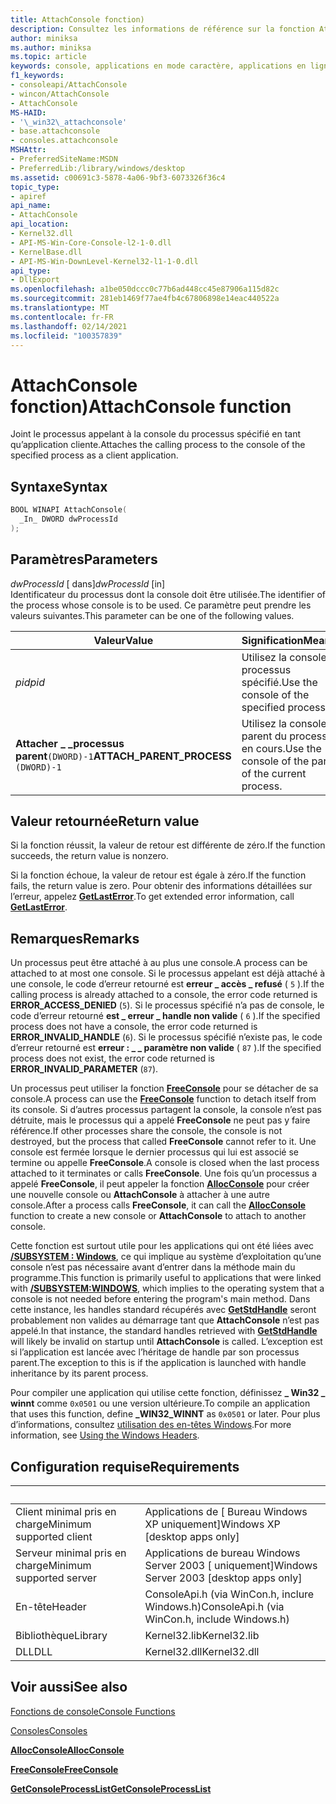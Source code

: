 ```yaml
---
title: AttachConsole fonction)
description: Consultez les informations de référence sur la fonction AttachConsole, qui attache le processus appelant à la console du processus spécifié.
author: miniksa
ms.author: miniksa
ms.topic: article
keywords: console, applications en mode caractère, applications en ligne de commande, applications de terminal, API console
f1_keywords:
- consoleapi/AttachConsole
- wincon/AttachConsole
- AttachConsole
MS-HAID:
- '\_win32\_attachconsole'
- base.attachconsole
- consoles.attachconsole
MSHAttr:
- PreferredSiteName:MSDN
- PreferredLib:/library/windows/desktop
ms.assetid: c00691c3-5878-4a06-9bf3-6073326f36c4
topic_type:
- apiref
api_name:
- AttachConsole
api_location:
- Kernel32.dll
- API-MS-Win-Core-Console-l2-1-0.dll
- KernelBase.dll
- API-MS-Win-DownLevel-Kernel32-l1-1-0.dll
api_type:
- DllExport
ms.openlocfilehash: a1be050dccc0c77b6ad448cc45e87906a115d82c
ms.sourcegitcommit: 281eb1469f77ae4fb4c67806898e14eac440522a
ms.translationtype: MT
ms.contentlocale: fr-FR
ms.lasthandoff: 02/14/2021
ms.locfileid: "100357839"
---
```

# <a name="attachconsole-function"></a><span data-ttu-id="b2d61-104">AttachConsole fonction)</span><span class="sxs-lookup"><span data-stu-id="b2d61-104">AttachConsole function</span></span>

<span data-ttu-id="b2d61-105">Joint le processus appelant à la console du processus spécifié en tant qu’application cliente.</span><span class="sxs-lookup"><span data-stu-id="b2d61-105">Attaches the calling process to the console of the specified process as a client application.</span></span>

## <a name="syntax"></a><span data-ttu-id="b2d61-106">Syntaxe</span><span class="sxs-lookup"><span data-stu-id="b2d61-106">Syntax</span></span>

```C
BOOL WINAPI AttachConsole(
  _In_ DWORD dwProcessId
);
```

## <a name="parameters"></a><span data-ttu-id="b2d61-107">Paramètres</span><span class="sxs-lookup"><span data-stu-id="b2d61-107">Parameters</span></span>

<span data-ttu-id="b2d61-108">*dwProcessId* \[ dans\]</span><span class="sxs-lookup"><span data-stu-id="b2d61-108">*dwProcessId* \[in\]</span></span>  
<span data-ttu-id="b2d61-109">Identificateur du processus dont la console doit être utilisée.</span><span class="sxs-lookup"><span data-stu-id="b2d61-109">The identifier of the process whose console is to be used.</span></span> <span data-ttu-id="b2d61-110">Ce paramètre peut prendre les valeurs suivantes.</span><span class="sxs-lookup"><span data-stu-id="b2d61-110">This parameter can be one of the following values.</span></span>

| <span data-ttu-id="b2d61-111">Valeur</span><span class="sxs-lookup"><span data-stu-id="b2d61-111">Value</span></span> | <span data-ttu-id="b2d61-112">Signification</span><span class="sxs-lookup"><span data-stu-id="b2d61-112">Meaning</span></span> |
|-|-|
| <span data-ttu-id="b2d61-113">*pid*</span><span class="sxs-lookup"><span data-stu-id="b2d61-113">*pid*</span></span> | <span data-ttu-id="b2d61-114">Utilisez la console du processus spécifié.</span><span class="sxs-lookup"><span data-stu-id="b2d61-114">Use the console of the specified process.</span></span> |
| <span data-ttu-id="b2d61-115">**Attacher \_ \_processus parent**`(DWORD)-1`</span><span class="sxs-lookup"><span data-stu-id="b2d61-115">**ATTACH\_PARENT\_PROCESS** `(DWORD)-1`</span></span> | <span data-ttu-id="b2d61-116">Utilisez la console du parent du processus en cours.</span><span class="sxs-lookup"><span data-stu-id="b2d61-116">Use the console of the parent of the current process.</span></span> |

## <a name="return-value"></a><span data-ttu-id="b2d61-117">Valeur retournée</span><span class="sxs-lookup"><span data-stu-id="b2d61-117">Return value</span></span>

<span data-ttu-id="b2d61-118">Si la fonction réussit, la valeur de retour est différente de zéro.</span><span class="sxs-lookup"><span data-stu-id="b2d61-118">If the function succeeds, the return value is nonzero.</span></span>

<span data-ttu-id="b2d61-119">Si la fonction échoue, la valeur de retour est égale à zéro.</span><span class="sxs-lookup"><span data-stu-id="b2d61-119">If the function fails, the return value is zero.</span></span> <span data-ttu-id="b2d61-120">Pour obtenir des informations détaillées sur l’erreur, appelez [**GetLastError**](/windows/win32/api/errhandlingapi/nf-errhandlingapi-getlasterror).</span><span class="sxs-lookup"><span data-stu-id="b2d61-120">To get extended error information, call [**GetLastError**](/windows/win32/api/errhandlingapi/nf-errhandlingapi-getlasterror).</span></span>

## <a name="remarks"></a><span data-ttu-id="b2d61-121">Remarques</span><span class="sxs-lookup"><span data-stu-id="b2d61-121">Remarks</span></span>

<span data-ttu-id="b2d61-122">Un processus peut être attaché à au plus une console.</span><span class="sxs-lookup"><span data-stu-id="b2d61-122">A process can be attached to at most one console.</span></span> <span data-ttu-id="b2d61-123">Si le processus appelant est déjà attaché à une console, le code d’erreur retourné est **erreur \_ accès \_ refusé** ( `5` ).</span><span class="sxs-lookup"><span data-stu-id="b2d61-123">If the calling process is already attached to a console, the error code returned is **ERROR\_ACCESS\_DENIED** (`5`).</span></span> <span data-ttu-id="b2d61-124">Si le processus spécifié n’a pas de console, le code d’erreur retourné **est \_ erreur \_ handle non valide** ( `6` ).</span><span class="sxs-lookup"><span data-stu-id="b2d61-124">If the specified process does not have a console, the error code returned is **ERROR\_INVALID\_HANDLE** (`6`).</span></span> <span data-ttu-id="b2d61-125">Si le processus spécifié n’existe pas, le code d’erreur retourné est **erreur : \_ \_ paramètre non valide** ( `87` ).</span><span class="sxs-lookup"><span data-stu-id="b2d61-125">If the specified process does not exist, the error code returned is **ERROR\_INVALID\_PARAMETER** (`87`).</span></span>

<span data-ttu-id="b2d61-126">Un processus peut utiliser la fonction [**FreeConsole**](freeconsole.md) pour se détacher de sa console.</span><span class="sxs-lookup"><span data-stu-id="b2d61-126">A process can use the [**FreeConsole**](freeconsole.md) function to detach itself from its console.</span></span> <span data-ttu-id="b2d61-127">Si d’autres processus partagent la console, la console n’est pas détruite, mais le processus qui a appelé **FreeConsole** ne peut pas y faire référence.</span><span class="sxs-lookup"><span data-stu-id="b2d61-127">If other processes share the console, the console is not destroyed, but the process that called **FreeConsole** cannot refer to it.</span></span> <span data-ttu-id="b2d61-128">Une console est fermée lorsque le dernier processus qui lui est associé se termine ou appelle **FreeConsole**.</span><span class="sxs-lookup"><span data-stu-id="b2d61-128">A console is closed when the last process attached to it terminates or calls **FreeConsole**.</span></span> <span data-ttu-id="b2d61-129">Une fois qu’un processus a appelé **FreeConsole**, il peut appeler la fonction [**AllocConsole**](allocconsole.md) pour créer une nouvelle console ou **AttachConsole** à attacher à une autre console.</span><span class="sxs-lookup"><span data-stu-id="b2d61-129">After a process calls **FreeConsole**, it can call the [**AllocConsole**](allocconsole.md) function to create a new console or **AttachConsole** to attach to another console.</span></span>

<span data-ttu-id="b2d61-130">Cette fonction est surtout utile pour les applications qui ont été liées avec [**/SUBSYSTEM : Windows**](/cpp/build/reference/subsystem-specify-subsystem), ce qui implique au système d’exploitation qu’une console n’est pas nécessaire avant d’entrer dans la méthode main du programme.</span><span class="sxs-lookup"><span data-stu-id="b2d61-130">This function is primarily useful to applications that were linked with [**/SUBSYSTEM:WINDOWS**](/cpp/build/reference/subsystem-specify-subsystem), which implies to the operating system that a console is not needed before entering the program's main method.</span></span> <span data-ttu-id="b2d61-131">Dans cette instance, les handles standard récupérés avec [**GetStdHandle**](getstdhandle.md) seront probablement non valides au démarrage tant que **AttachConsole** n’est pas appelé.</span><span class="sxs-lookup"><span data-stu-id="b2d61-131">In that instance, the standard handles retrieved with [**GetStdHandle**](getstdhandle.md) will likely be invalid on startup until **AttachConsole** is called.</span></span> <span data-ttu-id="b2d61-132">L’exception est si l’application est lancée avec l’héritage de handle par son processus parent.</span><span class="sxs-lookup"><span data-stu-id="b2d61-132">The exception to this is if the application is launched with handle inheritance by its parent process.</span></span>

<span data-ttu-id="b2d61-133">Pour compiler une application qui utilise cette fonction, définissez **\_ Win32 \_ winnt** comme `0x0501` ou une version ultérieure.</span><span class="sxs-lookup"><span data-stu-id="b2d61-133">To compile an application that uses this function, define **\_WIN32\_WINNT** as `0x0501` or later.</span></span> <span data-ttu-id="b2d61-134">Pour plus d’informations, consultez [utilisation des en-têtes Windows](/windows/win32/winprog/using-the-windows-headers).</span><span class="sxs-lookup"><span data-stu-id="b2d61-134">For more information, see [Using the Windows Headers](/windows/win32/winprog/using-the-windows-headers).</span></span>

## <a name="requirements"></a><span data-ttu-id="b2d61-135">Configuration requise</span><span class="sxs-lookup"><span data-stu-id="b2d61-135">Requirements</span></span>

| &nbsp; | &nbsp; |
|-|-|
| <span data-ttu-id="b2d61-136">Client minimal pris en charge</span><span class="sxs-lookup"><span data-stu-id="b2d61-136">Minimum supported client</span></span> | <span data-ttu-id="b2d61-137">Applications de \[ Bureau Windows XP uniquement\]</span><span class="sxs-lookup"><span data-stu-id="b2d61-137">Windows XP \[desktop apps only\]</span></span> |
| <span data-ttu-id="b2d61-138">Serveur minimal pris en charge</span><span class="sxs-lookup"><span data-stu-id="b2d61-138">Minimum supported server</span></span> | <span data-ttu-id="b2d61-139">Applications de bureau Windows Server 2003 \[ uniquement\]</span><span class="sxs-lookup"><span data-stu-id="b2d61-139">Windows Server 2003 \[desktop apps only\]</span></span> |
| <span data-ttu-id="b2d61-140">En-tête</span><span class="sxs-lookup"><span data-stu-id="b2d61-140">Header</span></span> | <span data-ttu-id="b2d61-141">ConsoleApi.h (via WinCon.h, inclure Windows.h)</span><span class="sxs-lookup"><span data-stu-id="b2d61-141">ConsoleApi.h (via WinCon.h, include Windows.h)</span></span> |
| <span data-ttu-id="b2d61-142">Bibliothèque</span><span class="sxs-lookup"><span data-stu-id="b2d61-142">Library</span></span> | <span data-ttu-id="b2d61-143">Kernel32.lib</span><span class="sxs-lookup"><span data-stu-id="b2d61-143">Kernel32.lib</span></span> |
| <span data-ttu-id="b2d61-144">DLL</span><span class="sxs-lookup"><span data-stu-id="b2d61-144">DLL</span></span> | <span data-ttu-id="b2d61-145">Kernel32.dll</span><span class="sxs-lookup"><span data-stu-id="b2d61-145">Kernel32.dll</span></span> |

## <a name="see-also"></a><span data-ttu-id="b2d61-146">Voir aussi</span><span class="sxs-lookup"><span data-stu-id="b2d61-146">See also</span></span>

[<span data-ttu-id="b2d61-147">Fonctions de console</span><span class="sxs-lookup"><span data-stu-id="b2d61-147">Console Functions</span></span>](console-functions.md)

[<span data-ttu-id="b2d61-148">Consoles</span><span class="sxs-lookup"><span data-stu-id="b2d61-148">Consoles</span></span>](consoles.md)

[<span data-ttu-id="b2d61-149">**AllocConsole**</span><span class="sxs-lookup"><span data-stu-id="b2d61-149">**AllocConsole**</span></span>](allocconsole.md)

[<span data-ttu-id="b2d61-150">**FreeConsole**</span><span class="sxs-lookup"><span data-stu-id="b2d61-150">**FreeConsole**</span></span>](freeconsole.md)

[<span data-ttu-id="b2d61-151">**GetConsoleProcessList**</span><span class="sxs-lookup"><span data-stu-id="b2d61-151">**GetConsoleProcessList**</span></span>](getconsoleprocesslist.md)